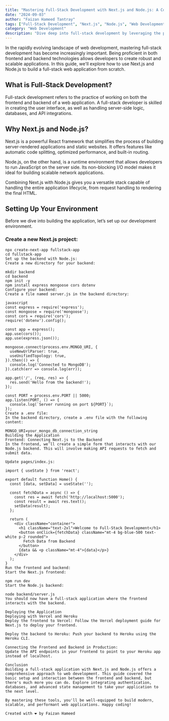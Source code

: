 ```yaml
---
title: "Mastering Full-Stack Development with Next.js and Node.js: A Complete Guide"
date: "2024-09-03"
author: "Faizan Hameed Tantray"
tags: ["Full-Stack Development", "Next.js", "Node.js", "Web Development"]
category: "Web Development"
description: "Dive deep into full-stack development by leveraging the power of Next.js for the frontend and Node.js for the backend. This comprehensive guide will take you from setup to deployment, covering all essential aspects of building a modern web application."
---
```

In the rapidly evolving landscape of web development, mastering full-stack development has become increasingly important. Being proficient in both frontend and backend technologies allows developers to create robust and scalable applications. In this guide, we'll explore how to use Next.js and Node.js to build a full-stack web application from scratch.

## What is Full-Stack Development?
Full-stack development refers to the practice of working on both the frontend and backend of a web application. A full-stack developer is skilled in creating the user interface, as well as handling server-side logic, databases, and API integrations.

## Why Next.js and Node.js?
Next.js is a powerful React framework that simplifies the process of building server-rendered applications and static websites. It offers features like automatic code splitting, optimized performance, and built-in routing.

Node.js, on the other hand, is a runtime environment that allows developers to run JavaScript on the server side. Its non-blocking I/O model makes it ideal for building scalable network applications.

Combining Next.js with Node.js gives you a versatile stack capable of handling the entire application lifecycle, from request handling to rendering the final HTML.

## Setting Up Your Environment
Before we dive into building the application, let’s set up our development environment.

### Create a new Next.js project:

```
npx create-next-app fullstack-app
cd fullstack-app
Set up the backend with Node.js:
Create a new directory for your backend:

mkdir backend
cd backend
npm init -y
npm install express mongoose cors dotenv
Configure your backend:
Create a file named server.js in the backend directory:

javascript
const express = require('express');
const mongoose = require('mongoose');
const cors = require('cors');
require('dotenv').config();

const app = express();
app.use(cors());
app.use(express.json());

mongoose.connect(process.env.MONGO_URI, {
  useNewUrlParser: true,
  useUnifiedTopology: true,
}).then(() => {
  console.log('Connected to MongoDB');
}).catch(err => console.log(err));

app.get('/', (req, res) => {
  res.send('Hello from the backend!');
});

const PORT = process.env.PORT || 5000;
app.listen(PORT, () => {
  console.log(`Server running on port ${PORT}`);
});
Create a .env file:
In the backend directory, create a .env file with the following content:

MONGO_URI=your_mongo_db_connection_string
Building the Application
Frontend: Connecting Next.js to the Backend
In the frontend, we’ll create a simple form that interacts with our Node.js backend. This will involve making API requests to fetch and submit data.

Update pages/index.js:

import { useState } from 'react';

export default function Home() {
  const [data, setData] = useState('');

  const fetchData = async () => {
    const res = await fetch('http://localhost:5000');
    const result = await res.text();
    setData(result);
  };

  return (
    <div className="container">
      <h1 className="text-2xl">Welcome to Full-Stack Development</h1>
      <button onClick={fetchData} className="mt-4 bg-blue-500 text-white p-2 rounded">
        Fetch Data from Backend
      </button>
      {data && <p className="mt-4">{data}</p>}
    </div>
  );
}
Run the frontend and backend:
Start the Next.js frontend:

npm run dev
Start the Node.js backend:

node backend/server.js
You should now have a full-stack application where the frontend interacts with the backend.

Deploying the Application
Deploying with Vercel and Heroku
Deploy the frontend to Vercel: Follow the Vercel deployment guide for Next.js to deploy your frontend.

Deploy the backend to Heroku: Push your backend to Heroku using the Heroku CLI.

Connecting the Frontend and Backend in Production:
Update the API endpoints in your frontend to point to your Heroku app instead of localhost.

Conclusion
Building a full-stack application with Next.js and Node.js offers a comprehensive approach to web development. This guide covered the basic setup and interaction between the frontend and backend, but there's much more you can do. Explore integrating authentication, databases, and advanced state management to take your application to the next level.

By mastering these tools, you'll be well-equipped to build modern, scalable, and performant web applications. Happy coding!

Created with ❤ by Faizan Hameed
